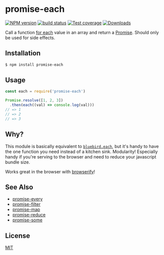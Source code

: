 # promise-each
[![NPM version][npm-image]][npm-url]
[![build status][travis-image]][travis-url]
[![Test coverage][coveralls-image]][coveralls-url]
[![Downloads][downloads-image]][downloads-url]

Call a function [for each][mdn] value in an array and return a [Promise][promise].
Should only be used for side effects.

## Installation
```bash
$ npm install promise-each
```

## Usage
```js
const each = require('promise-each')

Promise.resolve([1, 2, 3])
  .then(each((val) => console.log(val)))
// => 1
// => 2
// => 3
```

## Why?
This module is basically equivalent to [`bluebird.each`][bluebird], but it's
handy to have the one function you need instead of a kitchen sink. Modularity!
Especially handy if you're serving to the browser and need to reduce your
javascript bundle size.

Works great in the browser with
[browserify](http://github.com/substack/node-browserify)!

## See Also
- [promise-every](https://github.com/yoshuawuyts/promise-every)
- [promise-filter](https://github.com/yoshuawuyts/promise-filter)
- [promise-map](https://github.com/yoshuawuyts/promise-map)
- [promise-reduce](https://github.com/yoshuawuyts/promise-reduce)
- [promise-some](https://github.com/yoshuawuyts/promise-some)

## License
[MIT](https://tldrlegal.com/license/mit-license)

[npm-image]: https://img.shields.io/npm/v/promise-each.svg?style=flat-square
[npm-url]: https://npmjs.org/package/promise-each
[travis-image]: https://img.shields.io/travis/yoshuawuyts/promise-each.svg?style=flat-square
[travis-url]: https://travis-ci.org/yoshuawuyts/promise-each
[coveralls-image]: https://img.shields.io/coveralls/yoshuawuyts/promise-each.svg?style=flat-square
[coveralls-url]: https://coveralls.io/r/yoshuawuyts/promise-each?branch=master
[downloads-image]: http://img.shields.io/npm/dm/promise-each.svg?style=flat-square
[downloads-url]: https://npmjs.org/package/promise-each

[mdn]: https://developer.mozilla.org/en-US/docs/Web/JavaScript/Reference/Global_Objects/Array/each
[promise]: https://developer.mozilla.org/en-US/docs/Web/JavaScript/Reference/Global_Objects/Promise
[bluebird]: https://github.com/petkaantonov/bluebird/blob/master/API.md#eachfunction-iterator---promise
